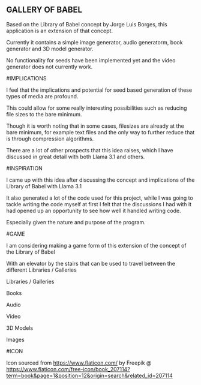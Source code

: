 ## GALLERY OF BABEL

Based on the Library of Babel concept by Jorge Luis Borges, this application is an extension of that concept.

Currently it contains a simple image generator, audio generatorm, book generator and 3D model generator.

No functionality for seeds have been implemented yet and the video generator does not currently work.

#IMPLICATIONS

I feel that the implications and potential for seed based generation of these types of media are profound.

This could allow for some really interesting possibilities such as reducing file sizes to the bare minimum.

Though it is worth noting that in some cases, filesizes are already at the bare minimum, for example text files and the only way to further reduce that is through compression algorithms.

There are a lot of other prospects that this idea raises, which I have discussed in great detail with both Llama 3.1 and others.

#INSPIRATION

I came up with this idea after discussing the concept and implications of the Library of Babel with Llama 3.1

It also generated a lot of the code used for this project, while I was going to tackle writing the code myself at first I felt that the discussions I had with it had opened up an opportunity to see how well it handled writing code.

Especially given the nature and purpose of the program.

#GAME

I am considering making a game form of this extension of the concept of the Library of Babel

With an elevator by the stairs that can be used to travel between the different Libraries / Galleries

Libraries / Galleries

Books

Audio

Video

3D Models

Images

#ICON

Icon sourced from https://www.flaticon.com/ by Freepik @ https://www.flaticon.com/free-icon/book_207114?term=book&page=1&position=12&origin=search&related_id=207114

